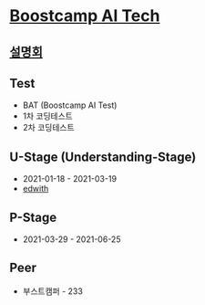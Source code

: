 # [Boostcamp AI Tech](https://boostcamp.connect.or.kr/)

## [설명회](https://tv.naver.com/v/16961882)

## Test

- BAT (Boostcamp AI Test)
- 1차 코딩테스트
- 2차 코딩테스트

## U-Stage (Understanding-Stage)

- 2021-01-18 - 2021-03-19
- [edwith](https://www.edwith.org/bcaitech1/)

## P-Stage

- 2021-03-29 - 2021-06-25

## Peer

- 부스트캠퍼 - 233

